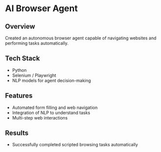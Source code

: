 # AI Browser Agent

## Overview
Created an autonomous browser agent capable of navigating websites and performing tasks automatically.

## Tech Stack
- Python
- Selenium / Playwright
- NLP models for agent decision-making

## Features
- Automated form filling and web navigation
- Integration of NLP to understand tasks
- Multi-step web interactions

## Results
- Successfully completed scripted browsing tasks automatically
